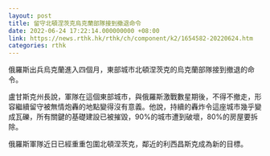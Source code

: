 ```yaml
---
layout: post
title: 留守北頓涅茨克烏克蘭部隊接到撤退命令
date: 2022-06-24 17:22:14.000000000 +08:00
link: https://news.rthk.hk/rthk/ch/component/k2/1654582-20220624.htm
categories: rthk
---
```


俄羅斯出兵烏克蘭進入四個月，東部城市北頓涅茨克的烏克蘭部隊接到撤退的命令。

盧甘斯克州長說，軍隊在這個東部城市，與俄羅斯激戰數星期後，不得不撤走，形容繼續留守被無情炮轟的地點變得沒有意義。他說，持續的轟炸令這座城市幾乎變成瓦礫，所有關鍵的基礎建設已被摧毀，90%的城市遭到破壞，80%的房屋要拆除。

俄羅斯軍隊近日已經重重包圍北頓涅茨克，鄰近的利西昌斯克成為新的目標。
